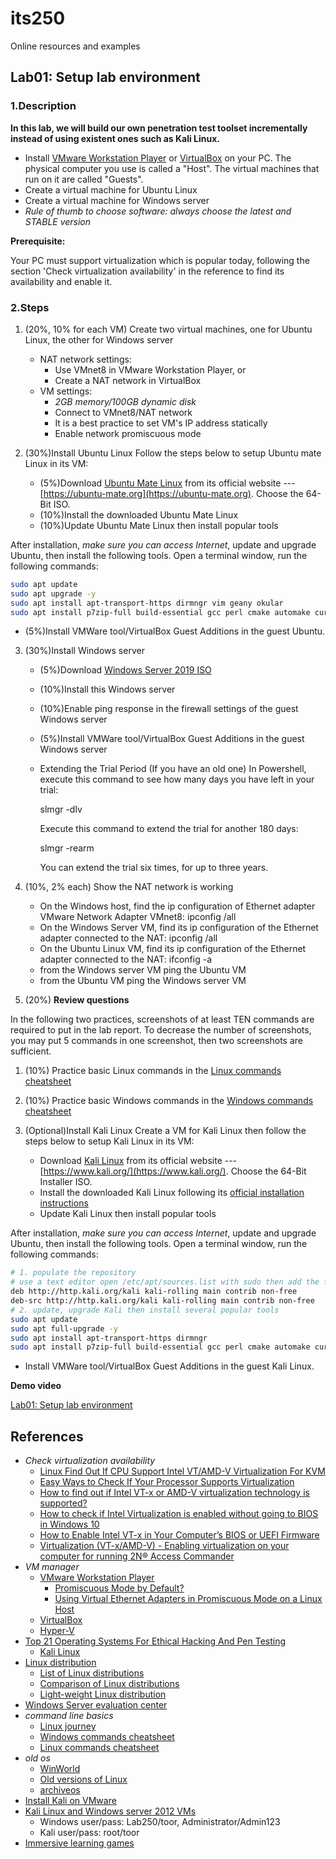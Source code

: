 # its250
Online resources and examples

## Lab01: Setup lab environment
### 1.Description
**In this lab, we will build our own penetration test toolset incrementally instead of using existent ones such as Kali Linux.**

* Install [VMware Workstation Player](https://www.vmware.com/products/workstation-player.html) or [VirtualBox](https://www.virtualbox.org/) on your PC. The physical computer you use is called a "Host". The virtual machines that run on it are called "Guests". 
* Create a virtual machine for Ubuntu Linux
* Create a virtual machine for Windows server
* *Rule of thumb to choose software: always choose the latest and STABLE version*

**Prerequisite:**

Your PC must support virtualization which is popular today, following the section 'Check virtualization availability' in the reference to find its availability and enable it.

### 2.Steps
1. (20%, 10% for each VM) Create two virtual machines, one for Ubuntu Linux, the other for Windows server
   * NAT network settings:
     * Use VMnet8 in VMware Workstation Player, or
     * Create a NAT network in VirtualBox
   * VM settings:
     * *2GB memory/100GB dynamic disk*
     * Connect to VMnet8/NAT network
     * It is a best practice to set VM's IP address statically
     * Enable network promiscuous mode


2. (30%)Install Ubuntu Linux
Follow the steps below to setup Ubuntu mate Linux in its VM:

   * (5%)Download [Ubuntu Mate Linux](https://ubuntu-mate.org/download/) from its official website --- [https://ubuntu-mate.org](https://ubuntu-mate.org). Choose the 64-Bit ISO.
   * (10%)Install the downloaded Ubuntu Mate Linux
   * (10%)Update Ubuntu Mate Linux then install popular tools


After installation, *make sure you can access Internet*, update and upgrade Ubuntu, then install the following tools. Open a terminal window, run the following commands:

```bash
sudo apt update
sudo apt upgrade -y
sudo apt install apt-transport-https dirmngr vim geany okular
sudo apt install p7zip-full build-essential gcc perl cmake automake curl git 
```
   * (5%)Install VMWare tool/VirtualBox Guest Additions in the guest Ubuntu.

3. (30%)Install Windows server

   * (5%)Download [Windows Server 2019 ISO](https://www.microsoft.com/en-us/windows-server)
   * (10%)Install this Windows server
   * (10%)Enable ping response in the firewall settings of the guest Windows server
   * (5%)Install VMWare tool/VirtualBox Guest Additions in the guest Windows server

   * Extending the Trial Period (If you have an old one)
     In Powershell, execute this command to see how many days you have left in your trial:

     slmgr -dlv

     Execute this command to extend the trial for another 180 days:

     slmgr -rearm

     You can extend the trial six times, for up to three years.

4. (10%, 2% each) Show the NAT network is working
	 * On the Windows host, find the ip configuration of Ethernet adapter VMware Network Adapter VMnet8: 	ipconfig /all
	 * On the Windows Server VM, find its ip configuration of the Ethernet adapter connected to the NAT: 	ipconfig /all
	 * On the Ubuntu Linux VM, find its ip configuration of the Ethernet adapter connected to the NAT: 	ifconfig -a
	 * from the Windows server VM ping the Ubuntu VM
	 * from the Ubuntu VM ping the Windows server VM

5. (20%) **Review questions**

In the following two practices, screenshots of at least TEN commands are required to put in the lab report. To decrease the number of screenshots, you may put 5 commands in one screenshot, then two screenshots are sufficient.

   1. (10%) Practice basic Linux commands in the [Linux commands cheatsheet](./commandCheatsheets/LinuxCommandMemento.pdf)
   2. (10%) Practice basic Windows commands in the [Windows commands cheatsheet](./commandCheatsheets/CommandPromptCheatsheet.pdf)

6. (Optional)Install Kali Linux
Create a VM for Kali Linux then follow the steps below to setup Kali Linux in its VM:

   * Download [Kali Linux](https://www.kali.org/downloads/) from its official website --- [https://www.kali.org/](https://www.kali.org/). Choose the 64-Bit Installer ISO.
   * Install the downloaded Kali Linux following its [official installation instructions](https://www.kali.org/docs/installation/hard-disk-install/)
   * Update Kali Linux then install popular tools


After installation, *make sure you can access Internet*, update and upgrade Ubuntu, then install the following tools. Open a terminal window, run the following commands:

```bash
# 1. populate the repository
# use a text editor open /etc/apt/sources.list with sudo then add the following two lines if there are not there
deb http://http.kali.org/kali kali-rolling main contrib non-free
deb-src http://http.kali.org/kali kali-rolling main contrib non-free
# 2. update, upgrade Kali then install several popular tools
sudo apt update
sudo apt full-upgrade -y
sudo apt install apt-transport-https dirmngr
sudo apt install p7zip-full build-essential gcc perl cmake automake curl git geany okular vim
```
   * Install VMWare tool/VirtualBox Guest Additions in the guest Kali Linux.


**Demo video**

[Lab01: Setup lab environment](https://youtu.be/C1196ysEem4)

## References
* *Check virtualization availability*
  * [Linux Find Out If CPU Support Intel VT/AMD-V Virtualization For KVM](https://www.cyberciti.biz/faq/linux-xen-vmware-kvm-intel-vt-amd-v-support/)
  * [Easy Ways to Check If Your Processor Supports Virtualization](https://www.technorms.com/8208/check-if-processor-supports-virtualization)
  * [How to find out if Intel VT-x or AMD-V virtualization technology is supported?](https://www.auslogics.com/en/articles/how-to-find-out-if-intel-vt-x-or-amd-v-virtualization-technology-is-supported/)
  * [How to check if Intel Virtualization is enabled without going to BIOS in Windows 10](https://stackoverflow.com/questions/49005791/how-to-check-if-intel-virtualization-is-enabled-without-going-to-bios-in-windows)
  * [How to Enable Intel VT-x in Your Computer’s BIOS or UEFI Firmware](https://www.howtogeek.com/213795/how-to-enable-intel-vt-x-in-your-computers-bios-or-uefi-firmware/)
  * [Virtualization (VT-x/AMD-V) - Enabling virtualization on your computer for running 2N® Access Commander](https://2nwiki.2n.cz/pages/viewpage.action?pageId=75202968)
* *VM manager*
  * [VMware Workstation Player](https://www.vmware.com/products/workstation-player.html)
    * [Promiscuous Mode by Default?](https://communities.vmware.com/t5/VMware-Workstation-Pro/Promiscuous-Mode-by-Default/td-p/2717392)
    * [Using Virtual Ethernet Adapters in Promiscuous Mode on a Linux Host](https://kb.vmware.com/s/article/287)
  * [VirtualBox](https://www.virtualbox.org/)
  * [Hyper-V](https://docs.microsoft.com/en-us/virtualization/hyper-v-on-windows/quick-start/enable-hyper-v)
* [Top 21 Operating Systems For Ethical Hacking And Pen Testing](https://techlog360.com/top-ethical-hacking-operating-systems/)
  * [Kali Linux](https://www.kali.org/)
* [Linux distribution](https://en.wikipedia.org/wiki/Linux_distribution)
  * [List of Linux distributions](https://en.wikipedia.org/wiki/List_of_Linux_distributions)
  * [Comparison of Linux distributions](https://en.wikipedia.org/wiki/Comparison_of_Linux_distributions)
  * [Light-weight Linux distribution](https://en.wikipedia.org/wiki/Light-weight_Linux_distribution)
* [Windows Server evaluation center](https://www.microsoft.com/en-us/evalcenter/evaluate-windows-server)
* *command line basics*
  * [Linux journey](https://linuxjourney.com/)
  * [Windows commands cheatsheet](./commandCheatsheets/CommandPromptCheatsheet.pdf)
  * [Linux commands cheatsheet](./commandCheatsheets/LinuxCommandMemento.pdf)
* _old os_
  * [WinWorld](https://winworldpc.com/library/operating-systems)
  * [Old versions of Linux](https://soft.lafibre.info/)
  * [archiveos](https://archiveos.org/)
* [Install Kali on VMware](https://samsclass.info/152/proj/M108.htm)
* [Kali Linux and Windows server 2012 VMs](https://drive.google.com/drive/folders/1fT7DlwAQjaDjCRsDDSDtaYZU2sCSLa_v)
  * Windows user/pass: Lab250/toor, Administrator/Admin123
  * Kali user/pass: root/toor
* [Immersive learning games](https://drive.google.com/drive/folders/1lrMrlt7txA1VviePt4koUjyxB6nedtLg)